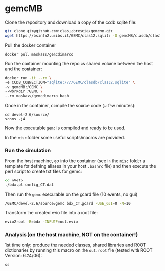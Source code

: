 # gemcMB

Clone the repository and download a copy of the ccdb sqlite file:
```bash
git clone git@github.com:clas12brescia/gemcMB.git
wget https://bsinfn2.unibs.it/GEMC/clas12.sqlite -O gemcMB/clasdb/clas12.sqlite
```
Pull the docker container
```bash
docker pull maskass/gemcdimarco
```
Run the container mounting the repo as shared volume between the host and the container:
```bash
docker run -it --rm \
-e CCDB_CONNECTION="sqlite:////GEMC/clasdb/clas12.sqlite" \
-v gemcMB:/GEMC \
--workdir /GEMC \
--rm maskass/gemcdimarco bash
```
Once in the container, compile the source code (~ few minutes):
```
cd devel-2.6/source/
scons -j4
```
Now the executable `gemc` is compiled and ready to be used. 

In the `misc` folder some useful scripts/macros are provided.

### Run the simulation

From the host machine, go into the container (see in the `misc` folder a template for defning aliases in your host `.bashrc` file) and then execute the perl script to create txt files for gemc:
```bash
cd nVeto
./bdx.pl config_CT.dat
```
Then run the `gemc` executable on the gcard file (10 events, no gui):
```bash
/GEMC/devel-2.6/source/gemc bdx_CT.gcard -USE_GUI=0 -N=10
```
Transform the created evio file into a root file:
```bash
evio2root -B=bdx -INPUTF=out.evio
```

### Analysis (on the host machine, NOT on the container!)
1st time only: produce the needed classes, shared libraries and ROOT dictionaries by running this macro on the `out.root` file (tested with ROOT Version: 6.24/06):
```bash
ss
```
